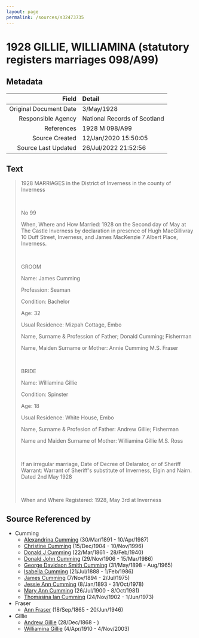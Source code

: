 ```yaml
---
layout: page
permalink: /sources/s32473735
---
```


# 1928 GILLIE, WILLIAMINA (statutory registers marriages 098/A99)

## Metadata

Field | Detail
---:|:---
Original Document Date | 3/May/1928
Responsible Agency | National Records of Scotland
References | 1928 M 098/A99
Source Created | 12/Jan/2020 15:50:05
Source Last Updated | 26/Jul/2022 21:52:56

## Text

> 1928 MARRIAGES in the District of Inverness in the county of Inverness
>
> <br/>
>
> No 99
>
> When, Where and How Married: 1928 on the Second day of May at The Castle Inverness by declaration in presence of Hugh MacGillivray 10 Duff Street, Inverness, and James MacKenzie 7 Albert Place, Inverness.
>
> <br/>
>
> GROOM
>
> Name: James Cumming
>
> Profession: Seaman
>
> Condition: Bachelor
>
> Age: 32
>
> Usual Residence: Mizpah Cottage, Embo
>
> Name, Surname & Profession of Father; Donald Cumming; Fisherman
>
> Name, Maiden Surname or Mother: Annie Cumming M.S. Fraser
>
> <br/>
>
> BRIDE
>
> Name: Williamina Gillie
>
> Condition: Spinster
>
> Age: 18
>
> Usual Residence: White House, Embo
>
> Name, Surname & Profesion of Father: Andrew Gillie; Fisherman
>
> Name and Maiden Surname of Mother: Williamina Gillie M.S. Ross
>
> <br/>
>
> If an irregular marriage, Date of Decree of Delarator, or of Sheriff Warrant: Warrant of Sheriff's substitute of Inverness, Elgin and Nairn. Dated 2nd May 1928
>
> <br/>
>
> When and Where Registered: 1928, May 3rd at Inverness
>

## Source Referenced by

* Cumming
  * [Alexandrina Cumming](../people/@57186713@-alexandrina-cumming-b1891-3-30-d1987-4-10.md) (30/Mar/1891 - 10/Apr/1987)
  * [Christine Cumming](../people/@24328630@-christine-cumming-b1904-12-15-d1996-11-10.md) (15/Dec/1904 - 10/Nov/1996)
  * [Donald J Cumming](../people/@20465544@-donald-j-cumming-b1861-3-22-d1940-2-28.md) (22/Mar/1861 - 28/Feb/1940)
  * [Donald John Cumming](../people/@22331378@-donald-john-cumming-b1906-11-29-d1986-3-15.md) (29/Nov/1906 - 15/Mar/1986)
  * [George Davidson Smith Cumming](../people/@13773669@-george-davidson-smith-cumming-b1898-5-31-d1965-8.md) (31/May/1898 - Aug/1965)
  * [Isabella Cumming](../people/@84684994@-isabella-cumming-b1888-7-21-d1986-2-1.md) (21/Jul/1888 - 1/Feb/1986)
  * [James Cumming](../people/@492889@-james-cumming-b1894-11-7-d1975-7-2.md) (7/Nov/1894 - 2/Jul/1975)
  * [Jessie Ann Cumming](../people/@66222886@-jessie-ann-cumming-b1893-1-8-d1978-10-31.md) (8/Jan/1893 - 31/Oct/1978)
  * [Mary Ann Cumming](../people/@48241984@-mary-ann-cumming-b1900-7-26-d1981-10-8.md) (26/Jul/1900 - 8/Oct/1981)
  * [Thomasina Ian Cumming](../people/@92241152@-thomasina-ian-cumming-b1902-11-24-d1973-6-1.md) (24/Nov/1902 - 1/Jun/1973)
* Fraser
  * [Ann Fraser](../people/@70425788@-ann-fraser-b1865-9-18-d1946-6-20.md) (18/Sep/1865 - 20/Jun/1946)
* Gillie
  * [Andrew Gillie](../people/@60068056@-andrew-gillie-b1868-12-28-d.md) (28/Dec/1868 - )
  * [Williamina Gillie](../people/@23770336@-williamina-gillie-b1910-4-4-d2003-11-4.md) (4/Apr/1910 - 4/Nov/2003)
